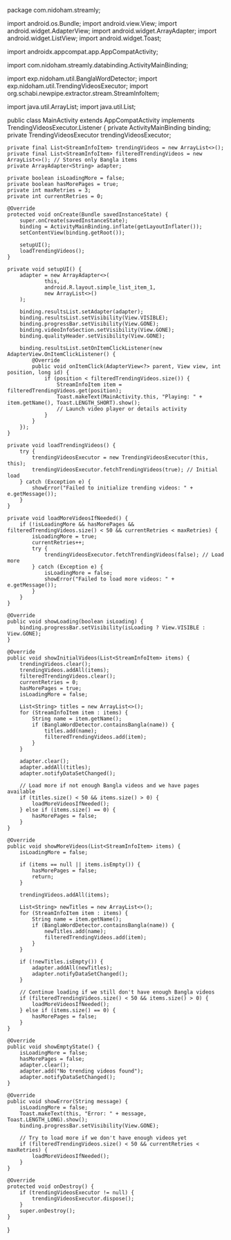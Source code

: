 package com.nidoham.streamly;

import android.os.Bundle;
import android.view.View;
import android.widget.AdapterView;
import android.widget.ArrayAdapter;
import android.widget.ListView;
import android.widget.Toast;

import androidx.appcompat.app.AppCompatActivity;

import com.nidoham.streamly.databinding.ActivityMainBinding;

import exp.nidoham.util.BanglaWordDetector;
import exp.nidoham.util.TrendingVideosExecutor;
import org.schabi.newpipe.extractor.stream.StreamInfoItem;

import java.util.ArrayList;
import java.util.List;

public class MainActivity extends AppCompatActivity implements TrendingVideosExecutor.Listener {
    private ActivityMainBinding binding;
    private TrendingVideosExecutor trendingVideosExecutor;

    private final List<StreamInfoItem> trendingVideos = new ArrayList<>();
    private final List<StreamInfoItem> filteredTrendingVideos = new ArrayList<>(); // Stores only Bangla items
    private ArrayAdapter<String> adapter;
    
    private boolean isLoadingMore = false;
    private boolean hasMorePages = true;
    private int maxRetries = 3;
    private int currentRetries = 0;

    @Override
    protected void onCreate(Bundle savedInstanceState) {
        super.onCreate(savedInstanceState);
        binding = ActivityMainBinding.inflate(getLayoutInflater());
        setContentView(binding.getRoot());

        setupUI();
        loadTrendingVideos();
    }

    private void setupUI() {
        adapter = new ArrayAdapter<>(
                this,
                android.R.layout.simple_list_item_1,
                new ArrayList<>()
        );

        binding.resultsList.setAdapter(adapter);
        binding.resultsList.setVisibility(View.VISIBLE);
        binding.progressBar.setVisibility(View.GONE);
        binding.videoInfoSection.setVisibility(View.GONE);
        binding.qualityHeader.setVisibility(View.GONE);

        binding.resultsList.setOnItemClickListener(new AdapterView.OnItemClickListener() {
            @Override
            public void onItemClick(AdapterView<?> parent, View view, int position, long id) {
                if (position < filteredTrendingVideos.size()) {
                    StreamInfoItem item = filteredTrendingVideos.get(position);
                    Toast.makeText(MainActivity.this, "Playing: " + item.getName(), Toast.LENGTH_SHORT).show();
                    // Launch video player or details activity
                }
            }
        });
    }

    private void loadTrendingVideos() {
        try {
            trendingVideosExecutor = new TrendingVideosExecutor(this, this);
            trendingVideosExecutor.fetchTrendingVideos(true); // Initial load
        } catch (Exception e) {
            showError("Failed to initialize trending videos: " + e.getMessage());
        }
    }

    private void loadMoreVideosIfNeeded() {
        if (!isLoadingMore && hasMorePages && filteredTrendingVideos.size() < 50 && currentRetries < maxRetries) {
            isLoadingMore = true;
            currentRetries++;
            try {
                trendingVideosExecutor.fetchTrendingVideos(false); // Load more
            } catch (Exception e) {
                isLoadingMore = false;
                showError("Failed to load more videos: " + e.getMessage());
            }
        }
    }

    @Override
    public void showLoading(boolean isLoading) {
        binding.progressBar.setVisibility(isLoading ? View.VISIBLE : View.GONE);
    }

    @Override
    public void showInitialVideos(List<StreamInfoItem> items) {
        trendingVideos.clear();
        trendingVideos.addAll(items);
        filteredTrendingVideos.clear();
        currentRetries = 0;
        hasMorePages = true;
        isLoadingMore = false;

        List<String> titles = new ArrayList<>();
        for (StreamInfoItem item : items) {
            String name = item.getName();
            if (BanglaWordDetector.containsBangla(name)) {
                titles.add(name);
                filteredTrendingVideos.add(item);
            }
        }

        adapter.clear();
        adapter.addAll(titles);
        adapter.notifyDataSetChanged();

        // Load more if not enough Bangla videos and we have pages available
        if (titles.size() < 50 && items.size() > 0) {
            loadMoreVideosIfNeeded();
        } else if (items.size() == 0) {
            hasMorePages = false;
        }
    }

    @Override
    public void showMoreVideos(List<StreamInfoItem> items) {
        isLoadingMore = false;
        
        if (items == null || items.isEmpty()) {
            hasMorePages = false;
            return;
        }
        
        trendingVideos.addAll(items);

        List<String> newTitles = new ArrayList<>();
        for (StreamInfoItem item : items) {
            String name = item.getName();
            if (BanglaWordDetector.containsBangla(name)) {
                newTitles.add(name);
                filteredTrendingVideos.add(item);
            }
        }

        if (!newTitles.isEmpty()) {
            adapter.addAll(newTitles);
            adapter.notifyDataSetChanged();
        }

        // Continue loading if we still don't have enough Bangla videos
        if (filteredTrendingVideos.size() < 50 && items.size() > 0) {
            loadMoreVideosIfNeeded();
        } else if (items.size() == 0) {
            hasMorePages = false;
        }
    }

    @Override
    public void showEmptyState() {
        isLoadingMore = false;
        hasMorePages = false;
        adapter.clear();
        adapter.add("No trending videos found");
        adapter.notifyDataSetChanged();
    }

    @Override
    public void showError(String message) {
        isLoadingMore = false;
        Toast.makeText(this, "Error: " + message, Toast.LENGTH_LONG).show();
        binding.progressBar.setVisibility(View.GONE);
        
        // Try to load more if we don't have enough videos yet
        if (filteredTrendingVideos.size() < 50 && currentRetries < maxRetries) {
            loadMoreVideosIfNeeded();
        }
    }

    @Override
    protected void onDestroy() {
        if (trendingVideosExecutor != null) {
            trendingVideosExecutor.dispose();
        }
        super.onDestroy();
    }
}